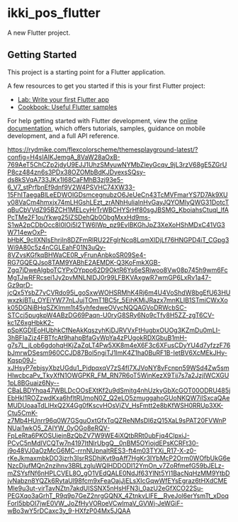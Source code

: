 # ikki_pos_flutter

A new Flutter project.

## Getting Started

This project is a starting point for a Flutter application.

A few resources to get you started if this is your first Flutter project:

- [Lab: Write your first Flutter app](https://docs.flutter.dev/get-started/codelab)
- [Cookbook: Useful Flutter samples](https://docs.flutter.dev/cookbook)

For help getting started with Flutter development, view the
[online documentation](https://docs.flutter.dev/), which offers tutorials,
samples, guidance on mobile development, and a full API reference.

https://rydmike.com/flexcolorscheme/themesplayground-latest/?config=H4sIAIKJemgA_8VaW28aOxB-769AeT5ChCZp2jdyU9EJJ1UhzSMyuwNYMbZleyGcqv_9jL3rzV68gE5ZGrUP8cz484zn6s3PDx38OZOMbBdKJDyexsSQsy-ds8kSVqA733JKx1I68CaFMhB3zj93e5-6_V7_stPrfbnEf9dnf9V2W4PSVHC74XW33-15FhITaegaBlLeEDWOlGDsmcegnubzO6JeUeCn43TcMVFmarYS7D7Ak9XUy08VaCm4hmxjx74mLHGshLEzt_zrANhHulialnHvGayJQYOMlyQWG31DotcTqBuCbVVdZ95BZCH1MELcyHrTrWBCHYSrHf80sgJBSMG_KboiahsCtuql_lfAPcTMe2F1ouYkwg25IZSDehQb0ObgMxxHd9ms-S1wA2pCDbOcc8I0lOi5I2TW6IWp_pz9EvlBKGhJpZ3XeXoHShMDxC41VG3W714ewOxP-bHbK_9clIXNlsEhrjln8DZFmRlRU22FglrNcq8LqmXlDjLf76HNGPD4iT_CGpg3Wi9A80c5z4nCGLEahF01N3uQy-8VZvsKGfkqBHWaCE0R_yFrunAnbkoSR09Se4-RG7GQEQJso8TAM9YABhE2AEMDK-Q3KoFmkXGB-Zgq7jDweAlgboTCYPxOYppo62D9OktR6Ys6eSRiwoo8Vw08p745h9wm6FcMgTJwRFRcsei1Jy2pvMNLNlDJ0r99LFBKVAxgwR7wmGP6LxRv1a47-Gz9qrD-jcQx5YsbZ7vCVRdo95i_goSxwWOHSRMhK4Rj6m4U4VoShdW8bgEfU63HUwxzkjBTu_OYEiYW77nLJujTOmT1BC5r_5EjhKMiJRazx7mnKLIB1STmiCWxXok05DGNiBHqSZKImm1t45yhfedweOVycNQQAGVoDRWcbSC-STCcj5pugkpW4ABzDG69Paqn-U0ryG8SRy6No9cTfy8H5ZZ-zgT6CV-kc1Z6xgHbkK2-pSpKGDlEoHUbhkCfNeAkKqszyhKjDJRVVxFtHugbxOUOg3KZmDu0mLI-3hBFIaZjz4FBTfcAt9hahpBfaGyWpYa4zPUgokRDXGbuB1mH-g7s7L_jLob6gdohqHKjZaZqLT4Pw5XK8m4eX6F3c6XFusCDyYU4d7yfzzF76bJmrwDSesm960CCJD87Bol5ngiTJ1lmK4Z1ha0BuRF1B-IetBV6XcMEkJHy-Kqsp09J-xJHsyP7ebjsyXbzUGdu1_PidpqxqV7zS4fI7XJVoNY8vFcnpn59WSd4Zw5smHlwcbcaPv_TkyXfN1OWGPKR_FM_RN7R6oT5WinKezX9Tij7s7a2JzjIWCXGU1pL8BGuaiz6Ny--CBaLBDYhqa47WBLDcOOsEXtKf2u9dSmjtg4nhUzkyGbXcGOT00ODRU485jEbHkl1ROZzwdKxa6hfltRUmoN0Z_Q2eLO5zmuggahoGUoNKQW7iISxcaQAeMUDUoaaTdLlHxQ2X4Gg0fKscvHOsVjZV_HsFmtt2e8bKfWSH0RRUp3XK-Ctu5CmK-z7Mb4HUnrr96q0W7GSguOxtGfxTqQZReNMsDl6zQ15XaL9sPAT20FVWnPNUai1wkO5_ZAIYW_0yOGo8eRQV-FpLeRta6PKOSUjejnBzQbZV7W9WE4iXQtbRRt0ubFjq4ClpxiJ-PCvC5nMdIVCQTw7n4197ItNlrUbgQ__0nBM5OYiojdEPsKCRFt30-j9o48VJ0aOzMcG6MC-rrnNUpnaltRES3-ft4m03TYXj_R17-X-z0-rKeJkmaxmbkDO3jzrh3IsrRSDhjKvt9qAff7HgKr3IYbMcP2Orm0WOfbUkG6eNzcDjufMQn2nzihnv3BRLzgluWQIHDDODI12YmOn_v7ZoRfmefG59bJELz-mZSYsfNf6nHPLCVEL8O_gO1VEdQALE0NdJf63YlNt5YI1BacNqHzMM9YtbDjvNabzn8YQZk6RytaUl98fcm9xFeaOajJjELsXIcGqwWfEYsEgraz6tHXdCMEMle9u3ut-virTavNZtn7akdUISSNX5nHsHFN3i_0azU2eGfXCO22Su-PEGXqo3aGrhT_R9q9p7GeZ2nrgGQNX_4ZtnkvLlFE__RyeJol6erYsmTt_xDoqForI5bbOI7jwE0VW_JoZfHyVORoeVCwlmaV_GVWj-JeWGiF-wBo3wY5rDCaxc3y_9-HXfzP04Mx5JQAA
